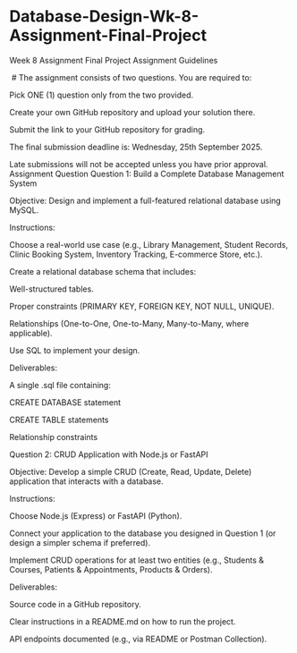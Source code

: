 # Database-Design-Wk-8-Assignment-Final-Project
Week 8 Assignment Final Project
Assignment Guidelines

 # The assignment consists of two questions. You are required to:

Pick ONE (1) question only from the two provided.

Create your own GitHub repository and upload your solution there.

Submit the link to your GitHub repository for grading.

The final submission deadline is: Wednesday, 25th September 2025.

Late submissions will not be accepted unless you have prior approval.
Assignment Question
Question 1: Build a Complete Database Management System

Objective:
Design and implement a full-featured relational database using MySQL.

Instructions:

Choose a real-world use case (e.g., Library Management, Student Records, Clinic Booking System, Inventory Tracking, E-commerce Store, etc.).

Create a relational database schema that includes:

Well-structured tables.

Proper constraints (PRIMARY KEY, FOREIGN KEY, NOT NULL, UNIQUE).

Relationships (One-to-One, One-to-Many, Many-to-Many, where applicable).

Use SQL to implement your design. 

Deliverables:

A single .sql file containing:

CREATE DATABASE statement

CREATE TABLE statements

Relationship constraints


Question 2: CRUD Application with Node.js or FastAPI

Objective:
Develop a simple CRUD (Create, Read, Update, Delete) application that interacts with a database.

Instructions:

Choose Node.js (Express) or FastAPI (Python).

Connect your application to the database you designed in Question 1 (or design a simpler schema if preferred).

Implement CRUD operations for at least two entities (e.g., Students & Courses, Patients & Appointments, Products & Orders).

Deliverables:

Source code in a GitHub repository.

Clear instructions in a README.md on how to run the project.

API endpoints documented (e.g., via README or Postman Collection).
